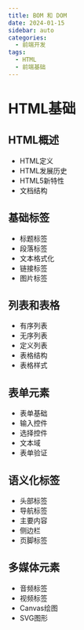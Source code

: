 ```yaml
---
title: BOM 和 DOM
date: 2024-01-15
sidebar: auto
categories:
  - 前端开发
tags:
  - HTML
  - 前端基础
---
```


# HTML基础

## HTML概述
- HTML定义
- HTML发展历史
- HTML5新特性
- 文档结构

## 基础标签
- 标题标签
- 段落标签
- 文本格式化
- 链接标签
- 图片标签

## 列表和表格
- 有序列表
- 无序列表
- 定义列表
- 表格结构
- 表格样式

## 表单元素
- 表单基础
- 输入控件
- 选择控件
- 文本域
- 表单验证

## 语义化标签
- 头部标签
- 导航标签
- 主要内容
- 侧边栏
- 页脚标签

## 多媒体元素
- 音频标签
- 视频标签
- Canvas绘图
- SVG图形 